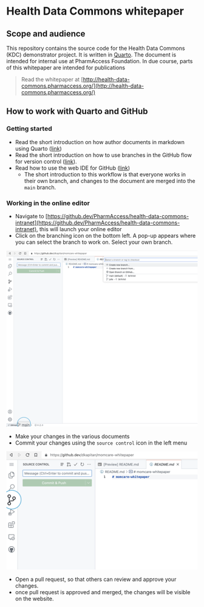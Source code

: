 # Health Data Commons whitepaper

## Scope and audience

This repository contains the source code for the Health Data Commons (KDC) demonstrator project. It is written in [Quarto](https://quarto.org). The document is intended for internal use at PharmAccess Foundation. In due course, parts of this whitepaper are intended for publications

> Read the whitepaper at [http://health-data-commons.pharmaccess.org/](http://health-data-commons.pharmaccess.org/)
> 
## How to work with Quarto and GitHub

### Getting started

- Read the short introduction on how author documents in markdown using Quarto ([link](https://quarto.org/docs/authoring/markdown-basics.html))
- Read the short introduction on how to use branches in the GitHub flow for version control ([link](https://docs.github.com/en/get-started/quickstart/github-flow)).
- Read how to use the web IDE for GitHub ([link](https://docs.gitlab.com/ee/user/project/web_ide/))
  - The short introduction to this workflow is that everyone works in their own branch, and changes to the document are merged into the `main` branch.

### Working in the online editor

- Navigate to [https://github.dev/PharmAccess/health-data-commons-intranet](https://github.dev/PharmAccess/health-data-commons-intranet), this will launch your online editor
- Click on the branching icon on the bottom left. A pop-up appears where you can select the branch to work on. Select your own branch.

![](github-dev-switch-branch.png)

- Make your changes in the various documents
- Commit your changes using the `source control` icon in the left menu
  
![](github-dev-commit.png)

- Open a pull request, so that others can review and approve your changes.
- once pull request is approved and merged, the changes will be visible on the website.
